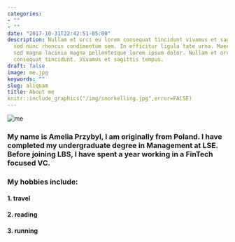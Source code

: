 ```yaml
---
categories:
- ""
- ""
date: "2017-10-31T22:42:51-05:00"
description: Nullam et orci eu lorem consequat tincidunt vivamus et sagittis magna
  sed nunc rhoncus condimentum sem. In efficitur ligula tate urna. Maecenas massa
  sed magna lacinia magna pellentesque lorem ipsum dolor. Nullam et orci eu lorem
  consequat tincidunt. Vivamus et sagittis tempus.
draft: false
image: me.jpg
keywords: ""
slug: aliquam
title: About me
knitr::include_graphics("/img/snorkelling.jpg",error=FALSE)
---
```


![me](/img/snorkelling.jpg)

### My name is **Amelia Przybyl**, I am originally from Poland. I have completed my undergraduate degree in Management at LSE. Before joining LBS, I have spent a year working in a FinTech focused VC.

### My hobbies include:
#### 1. travel
#### 2. reading
#### 3. running